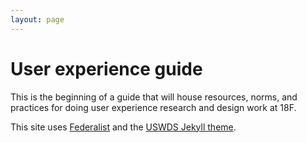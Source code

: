 ```yaml
---
layout: page
---
```


# User experience guide

This is the beginning of a guide that will house resources, norms, and practices for doing user experience research and design work at 18F.

This site uses [Federalist](https://federalist.18f.gov/) and the [USWDS Jekyll theme](https://github.com/18F/uswds-jekyll).
